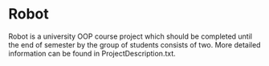 # Robot

Robot is a university OOP course project which should be completed until the end of semester by the group of students consists of two. More detailed information can be found in ProjectDescription.txt.
